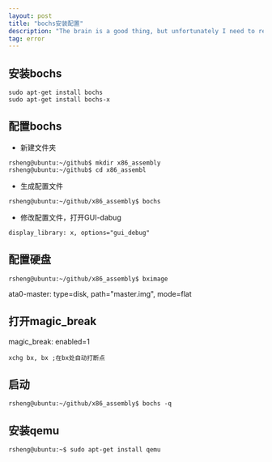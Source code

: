 ```yaml
---
layout: post
title: "bochs安装配置"
description: "The brain is a good thing, but unfortunately I need to record"
tag: error
---
```


## 安装bochs
```
sudo apt-get install bochs
sudo apt-get install bochs-x
```
## 配置bochs
 - 新建文件夹
```
rsheng@ubuntu:~/github$ mkdir x86_assembly
rsheng@ubuntu:~/github$ cd x86_assembl
```
 - 生成配置文件
```
rsheng@ubuntu:~/github/x86_assembly$ bochs
```
 - 修改配置文件，打开GUI-dabug
 ```
 display_library: x, options="gui_debug"
 ```
## 配置硬盘
```
rsheng@ubuntu:~/github/x86_assembly$ bximage
```
ata0-master: type=disk, path="master.img", mode=flat

## 打开magic_break
magic_break: enabled=1
```
xchg bx, bx ;在bx处自动打断点
```

## 启动
```
rsheng@ubuntu:~/github/x86_assembly$ bochs -q
```

## 安装qemu
 ```
 rsheng@ubuntu:~$ sudo apt-get install qemu
 ```
